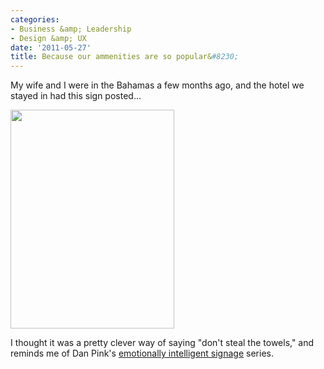 ```yaml
---
categories:
- Business &amp; Leadership
- Design &amp; UX
date: '2011-05-27'
title: Because our ammenities are so popular&#8230;
---
```


My wife and I were in the Bahamas a few months ago, and the hotel we stayed in had this sign posted...

<img src="https://gomakethings.com/wp-content/uploads/2011/05/DSC00835-262x350.jpg" alt="" title="DSC00835" width="262" height="350" class="aligncenter size-medium wp-image-554" />

I thought it was a pretty clever way of saying "don't steal the towels," and reminds me of Dan Pink's <a href="http://www.danpink.com/?s=emotionally-intelligent">emotionally intelligent signage</a> series.